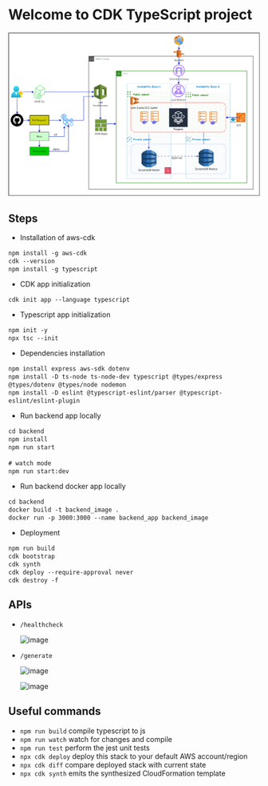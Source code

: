 # Welcome to CDK TypeScript project

![Architecture Design](attachments/design.png)

## Steps

- Installation of aws-cdk

```
npm install -g aws-cdk
cdk --version
npm install -g typescript
```

- CDK app initialization

```
cdk init app --language typescript
```

- Typescript app initialization

```
npm init -y
npx tsc --init
```

- Dependencies installation

```
npm install express aws-sdk dotenv
npm install -D ts-node ts-node-dev typescript @types/express @types/dotenv @types/node nodemon
npm install -D eslint @typescript-eslint/parser @typescript-eslint/eslint-plugin
```

- Run backend app locally

```
cd backend
npm install
npm run start

# watch mode
npm run start:dev
```

- Run backend docker app locally

```
cd backend
docker build -t backend_image .
docker run -p 3000:3000 --name backend_app backend_image
```

- Deployment

```
npm run build
cdk bootstrap
cdk synth
cdk deploy --require-approval never
cdk destroy -f
```

## APIs

- `/healthcheck`

  ![image](https://github.com/ernitingarg/aws-cdk-typescript/assets/20875452/36d3a5dc-1ab9-4ff4-9192-3a40b6e5d5b4)

- `/generate`

  ![image](https://github.com/ernitingarg/aws-cdk-typescript/assets/20875452/82a2d73e-4276-45c7-9e5f-145f7a139f4a)

  ![image](https://github.com/ernitingarg/aws-cdk-typescript/assets/20875452/045a75b6-9ca1-4c0a-a7c2-080f758a08c5)

## Useful commands

- `npm run build` compile typescript to js
- `npm run watch` watch for changes and compile
- `npm run test` perform the jest unit tests
- `npx cdk deploy` deploy this stack to your default AWS account/region
- `npx cdk diff` compare deployed stack with current state
- `npx cdk synth` emits the synthesized CloudFormation template
